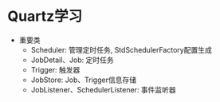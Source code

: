 # Quartz学习
- 重要类
    - Scheduler: 管理定时任务, StdSchedulerFactory配置生成
    - JobDetail、Job: 定时任务
    - Trigger: 触发器
    - JobStore: Job、Trigger信息存储
    - JobListener、SchedulerListener: 事件监听器